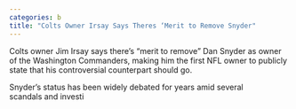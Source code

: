 ```yaml
---
categories: b
title: "Colts Owner Irsay Says Theres ‘Merit to Remove Snyder"
---
```


Colts owner Jim Irsay says there’s “merit to remove” Dan Snyder as owner of the Washington&nbsp;Commanders, making him the first NFL owner to publicly state that his controversial counterpart should go.



Snyder’s status has been widely debated for years amid&nbsp;several scandals&nbsp;and investi